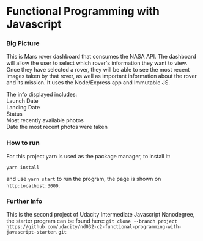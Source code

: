 # Functional Programming with Javascript 


### Big Picture

This is Mars rover dashboard that consumes the NASA API. The dashboard will allow the user to select which rover's information they want to view. Once they have selected a rover, they will be able to see the most recent images taken by that rover, as well as important information about the rover and its mission. It uses the Node/Express app and Immutable JS.


The info displayed includes:\
Launch Date\
Landing Date\
Status\
Most recently available photos\
Date the most recent photos were taken

### How to run

For this project yarn is used as the package manager, to install it:

```yarn install``` 

and use ```yarn start``` to run the program, the page is shown on ```http:localhost:3000```.





### Further Info

This is the second project of Udacity Intermediate Javascript Nanodegree, the starter program can be found here:
```git clone --branch project https://github.com/udacity/nd032-c2-functional-programming-with-javascript-starter.git```

